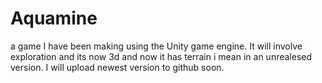 # Aquamine
a game I have been making using the Unity game engine. It will involve exploration and its now 3d and now it has terrain i mean in an unrealesed version. I will upload newest version to github soon.
